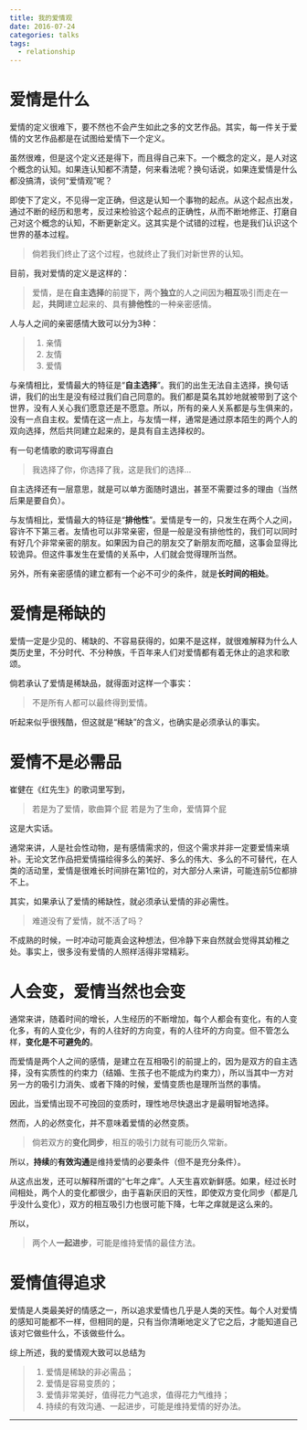 ```yaml
---
title: 我的爱情观
date: 2016-07-24
categories: talks
tags:
  - relationship
---
```


# 爱情是什么

爱情的定义很难下，要不然也不会产生如此之多的文艺作品。其实，每一件关于爱情的文艺作品都是在试图给爱情下一个定义。

虽然很难，但是这个定义还是得下，而且得自己来下。一个概念的定义，是人对这个概念的认知。如果连认知都不清楚，何来看法呢？换句话说，如果连爱情是什么都没搞清，谈何“爱情观”呢？

即使下了定义，不见得一定正确，但这是认知一个事物的起点。从这个起点出发，通过不断的经历和思考，反过来检验这个起点的正确性，从而不断地修正、打磨自己对这个概念的认知，不断更新定义。这其实是个试错的过程，也是我们认识这个世界的基本过程。

> 倘若我们终止了这个过程，也就终止了我们对新世界的认知。

目前，我对爱情的定义是这样的：

> 爱情，是在**自主选择**的前提下，两个**独立**的人之间因为**相互**吸引而走在一起，**共同**建立起来的、具有**排他性**的一种亲密感情。

人与人之间的亲密感情大致可以分为3种：

> 1. 亲情
> 2. 友情
> 3. 爱情

与亲情相比，爱情最大的特征是“**自主选择**”。我们的出生无法自主选择，换句话讲，我们的出生是没有经过我们自己同意的。我们都是莫名其妙地就被带到了这个世界，没有人关心我们愿意还是不愿意。所以，所有的亲人关系都是与生俱来的，没有一点自主权。爱情在这一点上，与友情一样，通常是通过原本陌生的两个人的双向选择，然后共同建立起来的，是具有自主选择权的。

有一句老情歌的歌词写得直白

> 我选择了你，你选择了我，这是我们的选择…

自主选择还有一层意思，就是可以单方面随时退出，甚至不需要过多的理由（当然后果是要自负）。

与友情相比，爱情最大的特征是“**排他性**”。爱情是专一的，只发生在两个人之间，容许不下第三者。友情也可以非常亲密，但是一般是没有排他性的，我们可以同时有好几个非常亲密的朋友。如果因为自己的朋友交了新朋友而吃醋，这事会显得比较诡异。但这件事发生在爱情的关系中，人们就会觉得理所当然。

另外，所有亲密感情的建立都有一个必不可少的条件，就是**长时间的相处**。

# 爱情是稀缺的

爱情一定是少见的、稀缺的、不容易获得的，如果不是这样，就很难解释为什么人类历史里，不分时代、不分种族，千百年来人们对爱情都有着无休止的追求和歌颂。

倘若承认了爱情是稀缺品，就得面对这样一个事实：

> 不是所有人都可以最终得到爱情。

听起来似乎很残酷，但这就是“稀缺”的含义，也确实是必须承认的事实。

# 爱情不是必需品

崔健在《红先生》的歌词里写到，

> 若是为了爱情，歌曲算个屁
> 若是为了生命，爱情算个屁

这是大实话。

通常来讲，人是社会性动物，是有感情需求的，但这个需求并非一定要爱情来填补。无论文艺作品把爱情描绘得多么的美好、多么的伟大、多么的不可替代，在人类的活动里，爱情是很难长时间排在第1位的，对大部分人来讲，可能连前5位都排不上。

其实，如果承认了爱情的稀缺性，就必须承认爱情的非必需性。

> 难道没有了爱情，就不活了吗？

不成熟的时候，一时冲动可能真会这种想法，但冷静下来自然就会觉得其幼稚之处。事实上，很多没有爱情的人照样活得非常精彩。

# 人会变，爱情当然也会变

通常来讲，随着时间的增长，人生经历的不断增加，每个人都会有变化，有的人变化多，有的人变化少，有的人往好的方向变，有的人往坏的方向变。但不管怎么样，**变化是不可避免的**。

而爱情是两个人之间的感情，是建立在互相吸引的前提上的，因为是双方的自主选择，没有实质性的约束力（结婚、生孩子也不能成为约束力），所以当其中一方对另一方的吸引力消失、或者下降的时候，爱情变质也是理所当然的事情。

因此，当爱情出现不可挽回的变质时，理性地尽快退出才是最明智地选择。

然而，人的必然变化，并不意味着爱情的必然变质。

> 倘若双方的**变化同步**，相互的吸引力就有可能历久常新。

所以，**持续**的**有效沟通**是维持爱情的必要条件（但不是充分条件）。

从这点出发，还可以解释所谓的“七年之痒”。人天生喜欢新鲜感。如果，经过长时间相处，两个人的变化都很少，由于喜新厌旧的天性，即使双方变化同步（都是几乎没什么变化），双方的相互吸引力也很可能下降，七年之痒就是这么来的。

所以，

> 两个人**一起进步**，可能是维持爱情的最佳方法。

# 爱情值得追求

爱情是人类最美好的情感之一，所以追求爱情也几乎是人类的天性。每个人对爱情的感知可能都不一样，但相同的是，只有当你清晰地定义了它之后，才能知道自己该对它做些什么，不该做些什么。

综上所述，我的爱情观大致可以总结为

> 1. 爱情是稀缺的非必需品；
> 2. 爱情是容易变质的；
> 3. 爱情非常美好，值得花力气追求，值得花力气维持；
> 4. 持续的有效沟通、一起进步，可能是维持爱情的好办法。

----
